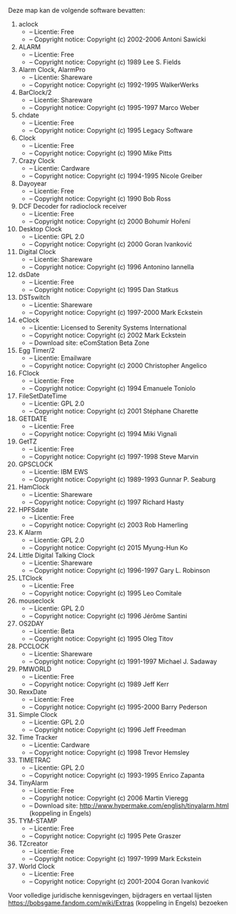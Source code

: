 ﻿Deze map kan de volgende software bevatten:

1. aclock
   - – Licentie: Free
   - – Copyright notice: Copyright (c) 2002-2006 Antoni Sawicki
2. ALARM
   - – Licentie: Free
   - – Copyright notice: Copyright (c) 1989 Lee S. Fields
3. Alarm Clock, AlarmPro
   - – Licentie: Shareware
   - – Copyright notice: Copyright (c) 1992-1995 WalkerWerks
4. BarClock/2
   - – Licentie: Shareware
   - – Copyright notice: Copyright (c) 1995-1997 Marco Weber
5. chdate
   - – Licentie: Free
   - – Copyright notice: Copyright (c) 1995 Legacy Software
6. Clock
   - – Licentie: Free
   - – Copyright notice: Copyright (c) 1990 Mike Pitts
7. Crazy Clock
   - – Licentie: Cardware
   - – Copyright notice: Copyright (c) 1994-1995 Nicole Greiber
8. Dayoyear
   - – Licentie: Free
   - – Copyright notice: Copyright (c) 1990 Bob Ross
9. DCF Decoder for radioclock receiver
   - – Licentie: Free
   - – Copyright notice: Copyright (c) 2000 Bohumír Hoření
10. Desktop Clock
    - – Licentie: GPL 2.0
    - – Copyright notice: Copyright (c) 2000 Goran Ivanković
11. Digital Clock
    - – Licentie: Shareware
    - – Copyright notice: Copyright (c) 1996 Antonino Iannella
12. dsDate
    - – Licentie: Free
    - – Copyright notice: Copyright (c) 1995 Dan Statkus
13. DSTswitch
    - – Licentie: Shareware
    - – Copyright notice: Copyright (c) 1997-2000 Mark Eckstein
14. eClock
    - – Licentie: Licensed to Serenity Systems International
    - – Copyright notice: Copyright (c) 2002 Mark Eckstein
    - – Download site: eComStation Beta Zone
15. Egg Timer/2
    - – Licentie: Emailware
    - – Copyright notice: Copyright (c) 2000 Christopher Angelico
16. FClock
    - – Licentie: Free
    - – Copyright notice: Copyright (c) 1994 Emanuele Toniolo
17. FileSetDateTime
    - – Licentie: GPL 2.0
    - – Copyright notice: Copyright (c) 2001 Stéphane Charette
18. GETDATE
    - – Licentie: Free
    - – Copyright notice: Copyright (c) 1994 Miki Vignali
19. GetTZ
    - – Licentie: Free
    - – Copyright notice: Copyright (c) 1997-1998 Steve Marvin
20. GPSCLOCK
    - – Licentie: IBM EWS
    - – Copyright notice: Copyright (c) 1989-1993 Gunnar P. Seaburg
21. HamClock
    - – Licentie: Shareware
    - – Copyright notice: Copyright (c) 1997 Richard Hasty
22. HPFSdate
    - – Licentie: Free
    - – Copyright notice: Copyright (c) 2003 Rob Hamerling
23. K Alarm
    - – Licentie: GPL 2.0
    - – Copyright notice: Copyright (c) 2015 Myung-Hun Ko
24. Little Digital Talking Clock
    - – Licentie: Shareware
    - – Copyright notice: Copyright (c) 1996-1997 Gary L. Robinson
25. LTClock
    - – Licentie: Free
    - – Copyright notice: Copyright (c) 1995 Leo Comitale
26. mouseclock
    - – Licentie: GPL 2.0
    - – Copyright notice: Copyright (c) 1996 Jérôme Santini
27. OS2DAY
    - – Licentie: Beta
    - – Copyright notice: Copyright (c) 1995 Oleg Titov
28. PCCLOCK
    - – Licentie: Shareware
    - – Copyright notice: Copyright (c) 1991-1997 Michael J. Sadaway
29. PMWORLD
    - – Licentie: Free
    - – Copyright notice: Copyright (c) 1989 Jeff Kerr
30. RexxDate
    - – Licentie: Free
    - – Copyright notice: Copyright (c) 1995-2000 Barry Pederson
31. Simple Clock
    - – Licentie: GPL 2.0
    - – Copyright notice: Copyright (c) 1996 Jeff Freedman
32. Time Tracker
    - – Licentie: Cardware
    - – Copyright notice: Copyright (c) 1998 Trevor Hemsley
33. TIMETRAC
    - – Licentie: GPL 2.0
    - – Copyright notice: Copyright (c) 1993-1995 Enrico Zapanta
34. TinyAlarm
    - – Licentie: Free
    - – Copyright notice: Copyright (c) 2006 Martin Vieregg
    - – Download site: http://www.hypermake.com/english/tinyalarm.html (koppeling in Engels)
35. TYM-STAMP
    - – Licentie: Free
    - – Copyright notice: Copyright (c) 1995 Pete Graszer
36. TZcreator
    - – Licentie: Free
    - – Copyright notice: Copyright (c) 1997-1999 Mark Eckstein
37. World Clock
    - – Licentie: Free
    - – Copyright notice: Copyright (c) 2001-2004 Goran Ivanković

Voor volledige juridische kennisgevingen, bijdragers en vertaal lijsten https://bobsgame.fandom.com/wiki/Extras (koppeling in Engels) bezoeken
